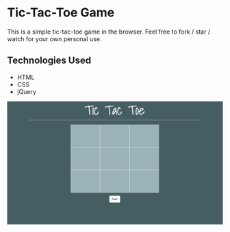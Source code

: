 # Tic-Tac-Toe Game

This is a simple tic-tac-toe game in the browser. Feel free to fork / star / watch for your own personal use.

## Technologies Used
* HTML
* CSS
* jQuery


![Game Screenshot](tictactoe.png?raw=true)

